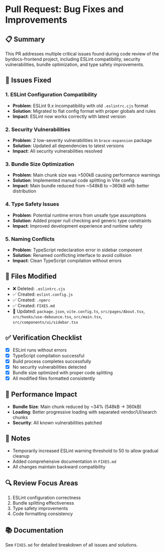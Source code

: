 # Pull Request: Bug Fixes and Improvements

## 📋 Summary
This PR addresses multiple critical issues found during code review of the byrdocs-frontend project, including ESLint compatibility, security vulnerabilities, bundle optimization, and type safety improvements.

## 🐛 Issues Fixed

### 1. ESLint Configuration Compatibility
- **Problem**: ESLint 9.x incompatibility with old `.eslintrc.cjs` format
- **Solution**: Migrated to flat config format with proper globals and rules
- **Impact**: ESLint now works correctly with latest version

### 2. Security Vulnerabilities
- **Problem**: 2 low-severity vulnerabilities in `brace-expansion` package
- **Solution**: Updated all dependencies to latest versions
- **Impact**: All security vulnerabilities resolved

### 3. Bundle Size Optimization
- **Problem**: Main chunk size was >500kB causing performance warnings
- **Solution**: Implemented manual code splitting in Vite config
- **Impact**: Main bundle reduced from ~548kB to ~360kB with better distribution

### 4. Type Safety Issues
- **Problem**: Potential runtime errors from unsafe type assumptions
- **Solution**: Added proper null checking and generic type constraints
- **Impact**: Improved development experience and runtime safety

### 5. Naming Conflicts
- **Problem**: TypeScript redeclaration error in sidebar component
- **Solution**: Renamed conflicting interface to avoid collision
- **Impact**: Clean TypeScript compilation without errors

## 📁 Files Modified
- ❌ Deleted: `.eslintrc.cjs` 
- ✅ Created: `eslint.config.js`
- ✅ Created: `.npmrc`
- ✅ Created: `FIXES.md`
- 🔧 Updated: `package.json`, `vite.config.ts`, `src/pages/About.tsx`, `src/hooks/use-debounce.tsx`, `src/main.tsx`, `src/components/ui/sidebar.tsx`

## ✅ Verification Checklist
- [x] ESLint runs without errors
- [x] TypeScript compilation successful  
- [x] Build process completes successfully
- [x] No security vulnerabilities detected
- [x] Bundle size optimized with proper code splitting
- [x] All modified files formatted consistently

## 🚀 Performance Impact
- **Bundle Size**: Main chunk reduced by ~34% (548kB → 360kB)
- **Loading**: Better progressive loading with separated vendor/UI/search chunks
- **Security**: All known vulnerabilities patched

## 📝 Notes
- Temporarily increased ESLint warning threshold to 50 to allow gradual cleanup
- Added comprehensive documentation in `FIXES.md`
- All changes maintain backward compatibility

## 🔍 Review Focus Areas
1. ESLint configuration correctness
2. Bundle splitting effectiveness  
3. Type safety improvements
4. Code formatting consistency

## 📚 Documentation
See `FIXES.md` for detailed breakdown of all issues and solutions.
